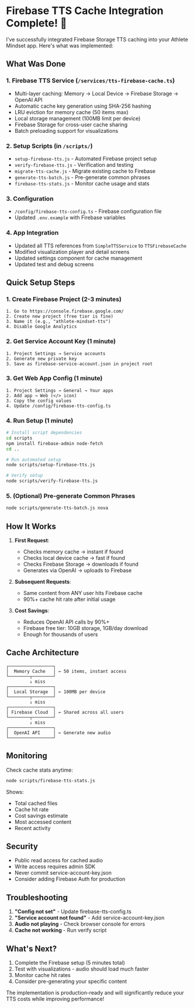 # Firebase TTS Cache Integration Complete! 🎉

I've successfully integrated Firebase Storage TTS caching into your Athlete Mindset app. Here's what was implemented:

## What Was Done

### 1. **Firebase TTS Service** (`/services/tts-firebase-cache.ts`)
- Multi-layer caching: Memory → Local Device → Firebase Storage → OpenAI API
- Automatic cache key generation using SHA-256 hashing
- LRU eviction for memory cache (50 items max)
- Local storage management (100MB limit per device)
- Firebase Storage for cross-user cache sharing
- Batch preloading support for visualizations

### 2. **Setup Scripts** (in `/scripts/`)
- `setup-firebase-tts.js` - Automated Firebase project setup
- `verify-firebase-tts.js` - Verification and testing
- `migrate-tts-cache.js` - Migrate existing cache to Firebase
- `generate-tts-batch.js` - Pre-generate common phrases
- `firebase-tts-stats.js` - Monitor cache usage and stats

### 3. **Configuration**
- `/config/firebase-tts-config.ts` - Firebase configuration file
- Updated `.env.example` with Firebase variables

### 4. **App Integration**
- Updated all TTS references from `SimpleTTSService` to `TTSFirebaseCache`
- Modified visualization player and detail screens
- Updated settings component for cache management
- Updated test and debug screens

## Quick Setup Steps

### 1. Create Firebase Project (2-3 minutes)
```
1. Go to https://console.firebase.google.com/
2. Create new project (free tier is fine)
3. Name it (e.g., "athlete-mindset-tts")
4. Disable Google Analytics
```

### 2. Get Service Account Key (1 minute)
```
1. Project Settings → Service accounts
2. Generate new private key
3. Save as firebase-service-account.json in project root
```

### 3. Get Web App Config (1 minute)
```
1. Project Settings → General → Your apps
2. Add app → Web (</> icon)
3. Copy the config values
4. Update /config/firebase-tts-config.ts
```

### 4. Run Setup (1 minute)
```bash
# Install script dependencies
cd scripts
npm install firebase-admin node-fetch
cd ..

# Run automated setup
node scripts/setup-firebase-tts.js

# Verify setup
node scripts/verify-firebase-tts.js
```

### 5. (Optional) Pre-generate Common Phrases
```bash
node scripts/generate-tts-batch.js nova
```

## How It Works

1. **First Request**: 
   - Checks memory cache → instant if found
   - Checks local device cache → fast if found
   - Checks Firebase Storage → downloads if found
   - Generates via OpenAI → uploads to Firebase

2. **Subsequent Requests**:
   - Same content from ANY user hits Firebase cache
   - 90%+ cache hit rate after initial usage

3. **Cost Savings**:
   - Reduces OpenAI API calls by 90%+
   - Firebase free tier: 10GB storage, 1GB/day download
   - Enough for thousands of users

## Cache Architecture

```
┌─────────────────┐
│  Memory Cache   │ ← 50 items, instant access
└────────┬────────┘
         ↓ miss
┌─────────────────┐
│  Local Storage  │ ← 100MB per device
└────────┬────────┘
         ↓ miss
┌─────────────────┐
│ Firebase Cloud  │ ← Shared across all users
└────────┬────────┘
         ↓ miss
┌─────────────────┐
│  OpenAI API     │ ← Generate new audio
└─────────────────┘
```

## Monitoring

Check cache stats anytime:
```bash
node scripts/firebase-tts-stats.js
```

Shows:
- Total cached files
- Cache hit rate
- Cost savings estimate
- Most accessed content
- Recent activity

## Security

- Public read access for cached audio
- Write access requires admin SDK
- Never commit service-account-key.json
- Consider adding Firebase Auth for production

## Troubleshooting

1. **"Config not set"** - Update firebase-tts-config.ts
2. **"Service account not found"** - Add service-account-key.json
3. **Audio not playing** - Check browser console for errors
4. **Cache not working** - Run verify script

## What's Next?

1. Complete the Firebase setup (5 minutes total)
2. Test with visualizations - audio should load much faster
3. Monitor cache hit rates
4. Consider pre-generating your specific content

The implementation is production-ready and will significantly reduce your TTS costs while improving performance!